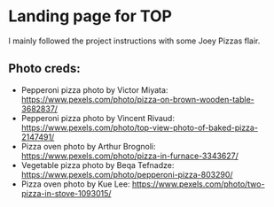 # Landing page for TOP

I mainly followed the project instructions with some Joey Pizzas flair. 

## Photo creds:
- Pepperoni pizza photo by Victor Miyata: https://www.pexels.com/photo/pizza-on-brown-wooden-table-3682837/ 
- Pepperoni pizza photo by Vincent Rivaud: https://www.pexels.com/photo/top-view-photo-of-baked-pizza-2147491/
- Pizza oven photo by Arthur Brognoli: https://www.pexels.com/photo/pizza-in-furnace-3343627/
- Vegetable pizza photo by Beqa Tefnadze: https://www.pexels.com/photo/pepperoni-pizza-803290/
- Pizza oven photo by Kue Lee: https://www.pexels.com/photo/two-pizza-in-stove-1093015/